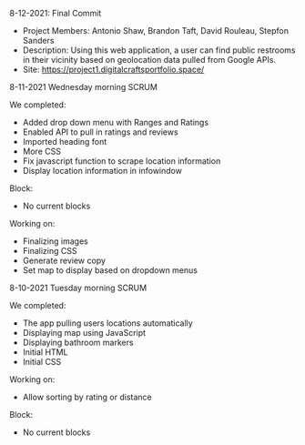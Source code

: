8-12-2021: Final Commit

- Project Members: Antonio Shaw, Brandon Taft, David Rouleau, Stepfon Sanders
- Description: Using this web application, a user can find public restrooms in their vicinity based on geolocation data pulled from Google APIs.
- Site: https://project1.digitalcraftsportfolio.space/

8-11-2021 Wednesday morning SCRUM

We completed:
- Added drop down menu with Ranges and Ratings
- Enabled API to pull in ratings and reviews
- Imported heading font
- More CSS
- Fix javascript function to scrape location information
- Display location information in infowindow

Block:
- No current blocks

Working on:
- Finalizing images
- Finalizing CSS
- Generate review copy
- Set map to display based on dropdown menus


8-10-2021 Tuesday morning SCRUM

We completed: 
- The app pulling users locations automatically
- Displaying map using JavaScript
- Displaying bathroom markers
- Initial HTML
- Initial CSS

Working on:
- Allow sorting by rating or distance       

Block:
- No current blocks
